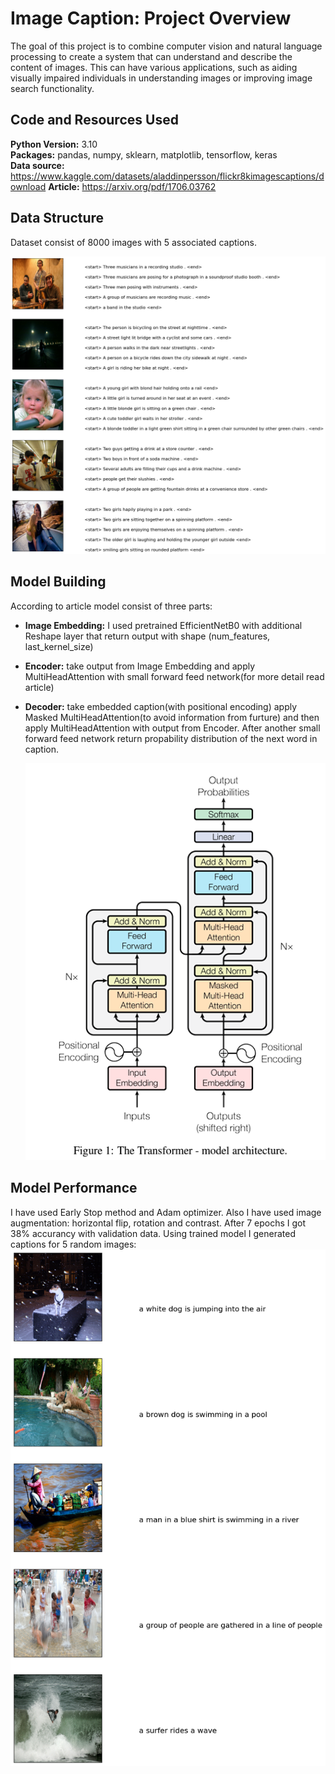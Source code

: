 # Image Caption: Project Overview 
The goal of this project is to combine computer vision and natural language processing to create a system that can understand and describe the content of images. This can have various applications, such as aiding visually impaired individuals in understanding images or improving image search functionality.

## Code and Resources Used 
**Python Version:** 3.10  
**Packages:** pandas, numpy, sklearn, matplotlib, tensorflow, keras  
**Data source:** https://www.kaggle.com/datasets/aladdinpersson/flickr8kimagescaptions/download
**Article:** https://arxiv.org/pdf/1706.03762

## Data Structure
Dataset consist of 8000 images with 5 associated captions.

![alt text](https://github.com/HalyshAnton/Image-Caption-with-Transformer/blob/main/data_visual.png)

## Model Building
According to article model consist of three parts:
* **Image Embedding:** I used pretrained EfficientNetB0 with additional Reshape layer that return output with shape (num_features, last_kernel_size)
* **Encoder:** take output from Image Embedding and apply MultiHeadAttention with small forward feed network(for more detail read article)
* **Decoder:** take embedded caption(with positional encoding) apply Masked MultiHeadAttention(to avoid information from furture) and then apply MultiHeadAttention with output from Encoder. After another small forward feed network return propability distribution of the next word in caption.

  ![alt text](https://github.com/HalyshAnton/Image-Caption-with-Transformer/blob/main/model_achitecture.png)

## Model Performance
I have used Early Stop method and Adam optimizer. Also I have used image augmentation: horizontal flip, rotation and contrast. After 7 epochs I got 38% accurancy with validation data. Using trained model I generated captions for 5 random images:
![alt text](https://github.com/HalyshAnton/Image-Caption-with-Transformer/blob/main/predicted_captions.png)
